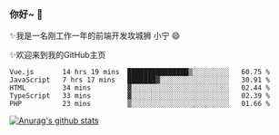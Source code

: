 ### 你好~  👋

✨我是一名刚工作一年的前端开发攻城狮 小宁 😄

✨欢迎来到我的GitHub主页
<!--
**7148505/7148505** is a ✨ _special_ ✨ repository because its `README.md` (this file) appears on your GitHub profile.

Here are some ideas to get you started:

- 🔭 I’m currently working on ...
- 🌱 I’m currently learning ...
- 👯 I’m looking to collaborate on ...
- 🤔 I’m looking for help with ...
- 💬 Ask me about ...
- 📫 How to reach me: ...
- 😄 Pronouns: ...
- ⚡ Fun fact: ...
-->

<!--START_SECTION:waka-->
```text
Vue.js       14 hrs 19 mins  ███████████████▒░░░░░░░░░   60.75 % 
JavaScript   7 hrs 17 mins   ███████▓░░░░░░░░░░░░░░░░░   30.91 % 
HTML         34 mins         ▓░░░░░░░░░░░░░░░░░░░░░░░░   02.44 % 
TypeScript   33 mins         ▓░░░░░░░░░░░░░░░░░░░░░░░░   02.39 % 
PHP          23 mins         ▒░░░░░░░░░░░░░░░░░░░░░░░░   01.66 % 
```
<!--END_SECTION:waka-->

[![Anurag's github stats](https://github-readme-stats.vercel.app/api?username=ZhangNing-debug)](https://github.com/anuraghazra/github-readme-stats)

